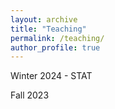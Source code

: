 ```yaml
---
layout: archive
title: "Teaching"
permalink: /teaching/
author_profile: true
---
```


Winter 2024 - STAT 

Fall 2023

